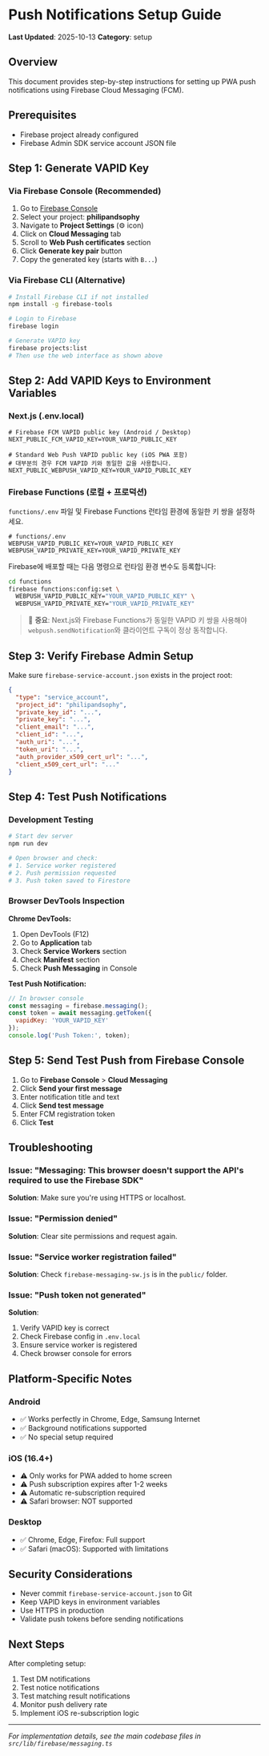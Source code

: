 # Push Notifications Setup Guide

**Last Updated**: 2025-10-13
**Category**: setup

## Overview

This document provides step-by-step instructions for setting up PWA push notifications using Firebase Cloud Messaging (FCM).

## Prerequisites

- Firebase project already configured
- Firebase Admin SDK service account JSON file

## Step 1: Generate VAPID Key

### Via Firebase Console (Recommended)

1. Go to [Firebase Console](https://console.firebase.google.com/)
2. Select your project: **philipandsophy**
3. Navigate to **Project Settings** (⚙️ icon)
4. Click on **Cloud Messaging** tab
5. Scroll to **Web Push certificates** section
6. Click **Generate key pair** button
7. Copy the generated key (starts with `B...`)

### Via Firebase CLI (Alternative)

```bash
# Install Firebase CLI if not installed
npm install -g firebase-tools

# Login to Firebase
firebase login

# Generate VAPID key
firebase projects:list
# Then use the web interface as shown above
```

## Step 2: Add VAPID Keys to Environment Variables

### Next.js (.env.local)

```env
# Firebase FCM VAPID public key (Android / Desktop)
NEXT_PUBLIC_FCM_VAPID_KEY=YOUR_VAPID_PUBLIC_KEY

# Standard Web Push VAPID public key (iOS PWA 포함)
# 대부분의 경우 FCM VAPID 키와 동일한 값을 사용합니다.
NEXT_PUBLIC_WEBPUSH_VAPID_KEY=YOUR_VAPID_PUBLIC_KEY
```

### Firebase Functions (로컬 + 프로덕션)

`functions/.env` 파일 및 Firebase Functions 런타임 환경에 동일한 키 쌍을 설정하세요.

```env
# functions/.env
WEBPUSH_VAPID_PUBLIC_KEY=YOUR_VAPID_PUBLIC_KEY
WEBPUSH_VAPID_PRIVATE_KEY=YOUR_VAPID_PRIVATE_KEY
```

Firebase에 배포할 때는 다음 명령으로 런타임 환경 변수도 등록합니다:

```bash
cd functions
firebase functions:config:set \
  WEBPUSH_VAPID_PUBLIC_KEY="YOUR_VAPID_PUBLIC_KEY" \
  WEBPUSH_VAPID_PRIVATE_KEY="YOUR_VAPID_PRIVATE_KEY"
```

> 🔁 **중요**: Next.js와 Firebase Functions가 동일한 VAPID 키 쌍을 사용해야
> `webpush.sendNotification`와 클라이언트 구독이 정상 동작합니다.

## Step 3: Verify Firebase Admin Setup

Make sure `firebase-service-account.json` exists in the project root:

```json
{
  "type": "service_account",
  "project_id": "philipandsophy",
  "private_key_id": "...",
  "private_key": "...",
  "client_email": "...",
  "client_id": "...",
  "auth_uri": "...",
  "token_uri": "...",
  "auth_provider_x509_cert_url": "...",
  "client_x509_cert_url": "..."
}
```

## Step 4: Test Push Notifications

### Development Testing

```bash
# Start dev server
npm run dev

# Open browser and check:
# 1. Service worker registered
# 2. Push permission requested
# 3. Push token saved to Firestore
```

### Browser DevTools Inspection

**Chrome DevTools:**
1. Open DevTools (F12)
2. Go to **Application** tab
3. Check **Service Workers** section
4. Check **Manifest** section
5. Check **Push Messaging** in Console

**Test Push Notification:**
```javascript
// In browser console
const messaging = firebase.messaging();
const token = await messaging.getToken({
  vapidKey: 'YOUR_VAPID_KEY'
});
console.log('Push Token:', token);
```

## Step 5: Send Test Push from Firebase Console

1. Go to **Firebase Console** > **Cloud Messaging**
2. Click **Send your first message**
3. Enter notification title and text
4. Click **Send test message**
5. Enter FCM registration token
6. Click **Test**

## Troubleshooting

### Issue: "Messaging: This browser doesn't support the API's required to use the Firebase SDK"

**Solution**: Make sure you're using HTTPS or localhost.

### Issue: "Permission denied"

**Solution**: Clear site permissions and request again.

### Issue: "Service worker registration failed"

**Solution**: Check `firebase-messaging-sw.js` is in the `public/` folder.

### Issue: "Push token not generated"

**Solution**:
1. Verify VAPID key is correct
2. Check Firebase config in `.env.local`
3. Ensure service worker is registered
4. Check browser console for errors

## Platform-Specific Notes

### Android
- ✅ Works perfectly in Chrome, Edge, Samsung Internet
- ✅ Background notifications supported
- ✅ No special setup required

### iOS (16.4+)
- ⚠️ Only works for PWA added to home screen
- ⚠️ Push subscription expires after 1-2 weeks
- ⚠️ Automatic re-subscription required
- ⚠️ Safari browser: NOT supported

### Desktop
- ✅ Chrome, Edge, Firefox: Full support
- ✅ Safari (macOS): Supported with limitations

## Security Considerations

- Never commit `firebase-service-account.json` to Git
- Keep VAPID keys in environment variables
- Use HTTPS in production
- Validate push tokens before sending notifications

## Next Steps

After completing setup:
1. Test DM notifications
2. Test notice notifications
3. Test matching result notifications
4. Monitor push delivery rate
5. Implement iOS re-subscription logic

---

*For implementation details, see the main codebase files in `src/lib/firebase/messaging.ts`*
